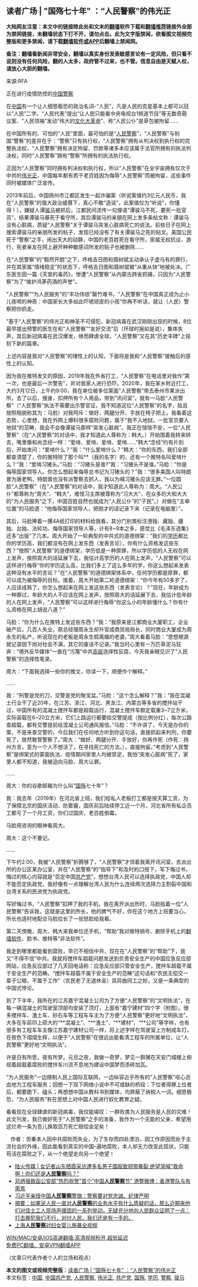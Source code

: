  <h2>读者广场 | "国殇七十年" ：“人民警察”的伟光正</h2> <p class="notice"><b>大陆网友注意：本文中的链接除此处和文末的<a href="https://github.com/bannedbook/fanqiang" >翻墙</a>软件下载和<a href="https://github.com/killgcd/justmysocks/blob/master/README.md">翻墙推荐</a>链接外全部为禁网链接，未翻墙状态下打不开，请勿点击。此为文字版禁闻，欲看图文视频完整版和更多禁闻，请下载<a href="https://github.com/bannedbook/fanqiang">翻墙软件或APP</a>后翻墙上禁闻网。</p><p>备注：翻墙看新闻非常安全，翻墙以真实身份发表敏感言论有一定风险，但只看不说则没有任何风险，翻的人太多，政府管不过来，也不管。信息自由是天赋人权，请放心大胆的翻墙。</b></p>  <div class="entry"> <p>来源:RFA</p> <p>正在进行疫情防控的<a href="https://www.bannedbook.org/bnews/tag/%E4%B8%AD%E5%9B%BD/" class="st_tag internal_tag" rel="tag" title="标签 中国 下的日志">中国</a><a href="https://www.bannedbook.org/bnews/tag/%e8%ad%a6%e5%af%9f/" class="st_tag internal_tag" rel="tag" title="标签 警察 下的日志">警察</a>             </p> <p>在<span class='wp_keywordlink_affiliate'><a href="https://www.bannedbook.org/" title="中国" target="_blank">中国</a></span>有一个让人细思极恐的政治名词&#8211;“人民”，凡是人民的克星基本上都可以冠以“人民”二字。“人民代表”提出“让人民只能看中央电视台1频道节目”等无数奇葩议案、“人民领袖”发动“伟大的<span class='wp_keywordlink'><a href="https://www.bannedbook.org/forum2/topic973.html" title="《文化大革命：历史真相和集体记忆》" target="_blank">文化大革命</a></span>”、称“人民公仆”是草包被拘留……</p> <p>在中国所有的、可怕的“人民”里面，最可怕的是“<a href="https://www.bannedbook.org/bnews/tag/%E4%BA%BA%E6%B0%91%E8%AD%A6%E5%AF%9F/" class="st_tag internal_tag" rel="tag" title="标签 人民警察 下的日志">人民警察</a>”，“人民警察”与别国“警察”的差异在于：“警察”只有执行权，“人民警察”拥有从判决权到执行权的完整执法权，“人民警察”拥有决定拘留、罚款等诸多本应该属于法官所拥有的执法判决权，同时“人民警察”拥有“警察”所拥有的执法执行权。</p> <p>正因为“人民警察”同时拥有判决权和执行权，所以“人民警察”在全宇宙拥有仅次于中共的<a href="https://www.bannedbook.org/bnews/tag/%E4%BC%9F%E5%85%89%E6%AD%A3/" class="st_tag internal_tag" rel="tag" title="标签 伟光正 下的日志">伟光正</a>，中国每年都有若干老百姓因为侮辱“人民警察”而被拘留，这些事件同时被媒体广泛宣传。</p> <p>2013年前后，中国扬州市江都区发生一起诈骗案（听说案值约3亿元人民币，我在“人民警察”的强大政治威慑下，真心不敢“造谣”，此案值仅为“听说”，你懂得！），嫌疑人谭<a href="https://www.bannedbook.org/bnews/tag/%E9%AA%8F%E9%A9%AC/" class="st_tag internal_tag" rel="tag" title="标签 骏马 下的日志">骏马</a>被抓后，江都民间流传一句俚语“谭骏马不死，要死一批官员”，结果谭骏马暴死于看守所，其后谭骏马的亲朋在网上发多条帖文称：谭骏马没有心脏病，质疑“人民警察”关于谭骏马突发心脏病死亡的说法。前些日子在网上搜索谭骏马的亲朋所发的帖子，发现已经没有了有关谭骏马之死的贴文。美国公民死于“警察”之手，闹出天大的动静，中国的老百姓死在看守所，家属无权抗议、游行，死者亲友在网上避开种种敏感词所发的贴子也被删除……</p> <p>在“人民警察”的“豁然开朗”之下，呼格吉日图和聂树斌主动承认子虚乌有的罪行，并在其家属“情绪稳定”的状态下，呼格吉日图和聂树斌被“从重从快”地被处决。广东医生因一篇《天堂的毒药》，惨遭“人民警察”从内蒙古跨省抓捕，只因为“人民警察”为了“维护鸿茅药酒的声誉”。</p> <p>“人民警察”“为人民服务”的“丰功伟绩”罄竹难书，“人民警察”在中国真正成为止小儿夜啼的神奇：中国家长大多如此吓唬顽皮的小孩“你再不听话，就让（人民）警察把你抓走。</p>  <p>”基于“人民警察”的伟光正和神圣不可侵犯，新冠病毒在武汉刚刚出现的时候，8位最早提出预警的医生在和“人民警察”“友好交流”后（环球时报如是说），集体失声，其后新冠病毒在武汉爆发，继而肆虐全球，“人民警察”又在其“历史丰碑”上铭刻下新的篇章。</p> <p>上述内容是我对“人民警察”的理性上的认知，下面将是我和“人民警察”接触后的感性上的认知。</p> <p>因为我在推特发文的原因，2019年我在外省打工，“人民警察”在电话里对我作“第一次，也是最后一次警告”，并对我家人进行恐吓。2020年，我在家乡附近打工，大约3月12日，上午约9:00，我在单位被多位蒙面“人民警察”带去泰州市某派出所，去了以后，搜身，扣押所有个人用品，带到“讯问室”，就有一马脸“人民警察”（“人民警察”执法不需要出示警官证，我不知道这位“人民警察”的名字，姑且按照相貌称其为：马脸）对我呵斥：做好、两腿分开、手放在椅子把上。我看着这态势，心里想，我在外网上爆料很多腐败问题，属于“我不入地狱，一批官员要入地狱”的范畴，我会不会像谭骏马那样“突发心脏病”。我正在惴惴不安，一位“人民警察”（在“人民警察”的对话中，我才知道此人尊称为：韩大。）开始围着我转来转去，嘴里像和尚念经一样：“爱啃、爱啃、爱啃、爱啃……”韩大“念经”约有片刻后，开始发问：“爱啃什么？”我：“什么爱啃什么？”韩大：“你的东西，我们全部都查清楚了，你的推特除了那个叫**（我的名字）的，还有一个推特名叫爱啃什么？”我：“爱啃习猪头。”马脸：“习猪头是谁?”我：“习猪头不是谁。”马脸：“你是侮辱国家领导人。你怎么想起来侮辱总书记为习猪头的？”我：“很多美国人叫特朗普为唐老鸭，特朗普也没有派警察去抓人，我以为喊习猪头应该无罪。”一位圆脸“人民警察”（在“人民警察”的对话中，我才知道此人尊称为：周大。“人民公仆”都尊称为“周大”、“韩大”，难怪习主席被尊称为“习大大”，在众多的大和大大的”为人民服务“之下，中国百姓自然也就成为“人民公仆”的“子民”。）对做在“主审位置”的马脸道：“他侮辱国家领导人，把刚才的话记录下来（记录在电脑里）”。</p> <p>其后，马脸捧着一摞4A纸打印的材料给我看，其分门别类标注港独、藏独、疆独、台独、法轮功、侮辱国家领导人等，计有8~9本之多，感觉比《毛泽东选集》还多“出版”了几本。周大开始了一轮典型的中共式的道德绑架：“我们的<a href="https://www.bannedbook.org/bnews/tag/%E5%AD%A6%E5%8E%86/" class="st_tag internal_tag" rel="tag" title="标签 学历 下的日志">学历</a>都比你的学历高，我们都没有在网上发东西（发表言论），你有什么资格发这些东西？”按照“人民警察”的道德绑架，学历低是一种原罪，所以学历低的人无权在网上发声，按照周大的话延展下去，我估计高学历的人在网上发声，“人民警察”可以这样进行侮辱“你的学历这么高，比我们多上了这么多年的学，你这么想起来发表这种没有水平的言论？”在“人民警察”的道德绑架体系中，任何学历都是原罪，都可以成为被侮辱的目标。接着，周大开始第二轮道德绑架：“你今年有50多岁了，人应该成熟了，你怎么想起来在网上发这些东西（发表言论）？”现在，年龄成为一种罪过，年龄大的人不应该在网上发声，按照周大的话延展下去，我估计低年龄的人在网上发声，“人民警察”可以这样进行侮辱“你这么小的年龄懂什么？你有什么资格在网上胡说八道？”</p> <p>马脸：“你为什么在推特上发这些东西？”我：“我原来是江都商业大厦职工，企业破产后，几百人失业，原总经理周永生却升官成商贸局局长，同时商业大厦成为周永生的私产，听说现在的老板是周永生假离婚的老婆。”周大看着马脸：“思想根源就记录因下岗对社会不满，其它的废话不记录。”我当时心里有一万匹草泥马狂奔：“境外反华媒体”一直在“污蔑”中共<span class='wp_keywordlink_affiliate'><a href="https://www.bannedbook.org/bnews/ccpdope/" title="中共高层内幕" target="_blank">高层</a></span>选择性反腐，今天我亲眼见识了“人民警察”的选择性笔录。</p> <p>周大：“下面我选择一些你的推文，你读一下，顺便作个解释。”</p> <p>……</p> <p>我：“刑警是党的刀，交警是党的聚宝盆。”马脸：“这个怎么解释？”我：“我在混凝土行业干了近20年，在江苏、浙江、河北、黑龙江、内蒙古等多省的搅拌站干过，中国所有的混凝土搅拌车都是超载运行，混凝土搅拌车额定载重3~7立方米，实际装载在6~20立方米，它们上路运行都要给交警提成（按比例分红），每次公路查超载，都有交警提前给混凝土公司通风报信。”马脸：“不许讲了，今天是办你的案，不是来查交警的，今后我们在任何地方听到你这句话，直接抓起来判刑，你要死了，居然敢管警察了。”周大：“做好、两腿分开、手放好，你再作死（作死：扬州方言，意为一个人不想活了，在寻找死亡的方法。），直接拘留。”考虑到“人民警察”是绑架式的蒙面执法、疫情期间家里人均被禁足，我怕“突发心脏病”死了，家里人都不知道，我被迫向马脸、周大认罪。</p>  <p>……</p> <p>周大：你的谷歌邮箱为什么叫“<a href="https://www.bannedbook.org/bnews/tag/%E5%9B%BD%E6%AE%87/" class="st_tag internal_tag" rel="tag" title="标签 国殇 下的日志">国殇</a>七十年”？</p> <p>我：我去年（2019年）在河北省上班，我们给私人老板打工都是按天算工资，为了保障北京的国庆活动、防雾霾，国庆前后陆续停工近一个月，河北省所有私企员工都亏了一个月工资，你们过国庆，老百姓倒霉。</p> <p>马脸用咨询的眼神看周大。</p> <p>周大：这个不要记。</p> <p>……</p> <p>下午约2:00，我被“人民警察”折腾够了，“人民警察”才领着我离开讯问室，去派出所的办公区某办公室，并在“人民警察”的“指导下”和及时的口授下，写下悔过书，悔过的核心内容就是“否定中国<a href="https://www.bannedbook.org/bnews/tag/%e5%85%b1%e4%ba%a7%e5%85%9a/" class="st_tag internal_tag" rel="tag" title="标签 共产党 下的日志">共产党</a>”，想想台湾人民可以选择执政党，中国人却不能否定执政党，我好像有一点理解台湾人民为什么连续两次选择力主割裂中国和台湾关系的民进党为执政党。</p> <p>写好悔过书，“人民警察”扣押了我的手机，我在离开派出所时，马脸指着一位“人民警察”告诉我，这就是这里的所长，他的脾气不好，你在这个地方上班要当心，所长也适时地配合马脸拉长了一张怒脸给我看。</p>  <p>第二天傍晚，周大、韩大来我单位还手机，“帮助”我对推特销号、删除手机上的<span class='wp_keywordlink'><a href="https://www.bannedbook.org/forum23/" title="翻墙软件下载 如何翻墙 翻墙网站" target="_blank">翻墙软件</a></span>、脸书、推特等“非法软件”。</p> <p>我走到哪里都能看到腐败，早已不相信中共，现在在“人民警察”的“帮助”下，我又“不得不信”中共。我就将搅拌车超载问题发送到负责安全生产的中国应急反应部网站，应急反应部过了几天回电话称：应急反应部只管安全生产，搅拌车超载不属于安全生产的范畴。“搅拌车超载不属于安全生产的范畴”这句话和“农民无偿交一辈子公粮，不属于工作”（农民老了无退休金）具异曲同工之妙，又是一条典型的中国式悖论。</p> <p>到了下半年，我所在的江苏嘉宁混凝土公司为了方便“人民警察”的“文明执法”，在每一辆混凝土的驾驶室顶部均安装了顶灯，上面有“嘉宁建材”四个字（附图）。很多搅拌车、渣土车、砂石车等工程车车主为了方便“人民警察”更好地“文明执法”，大多在车前印上硕大的“**混凝土”、“**渣土”、“**建材”、“**公司”等字样，也有很多有工程车车主像江苏嘉宁建材公司一样，将上述字样在驾驶室上方制成车灯，在夜色下熠熠生辉，以便于“人民警察”在很远出能看清工程车的所属单位，让“人民警察”更好地“文明执法”。</p> <p>许是日有所思，夜有所梦。元旦之夜，我做一奇梦，梦见一群猪在天安门城楼上俯视着超载着腐败的搅拌车川流不息地为建设中国梦而添砖加瓦。</p> <p>“为人民服务”一边限制人民上国际互联网，一边纵容近乎所有的“人民警察”呕心沥血地为工程车服务；回想一下现下网络小说中不可或缺的桥段：下位者得罪上位者后，都要跪下、磕头；再想想中国从教科书到媒体，均屏蔽了纳税人一词。细思极恐，“为人民服务”有在思想上对中国人民进行奴化教育之疑。</p> <p>看看现在全球肆虐的新冠病毒，我仅能嗟叹：一群败类为人民服务是人民的灾难！此文刊发，我已做好死于“人民警察”之手的准备，我作为一个无能的父亲，希望用这烂命一条为吾儿换取百万死亡赔偿金足矣！</p> <p>   作者：苦秦本人因中共腐败而失业，为了生存而四处漂泊，因工作原因而处于主流社会的外缘，因此能看到真实的中国&#8211;遍地腐败，本人却无力改变此现状，只能苟活在腐败之下，从一个绝望走向另一个绝望！</p> <ul class='op-related-articles' title='相关阅读'> <li><a href='https://www.bannedbook.org/bnews/baitai/20210126/1474891.html' target='_blank'>陆火传媒 &#124; 女记者山东栖霞采访遭多名男子围殴致韧带撕裂 绝望哭喊“救命啊！你们还是<b>人民警察</b>吗？”</a></li> <li><a href='https://www.bannedbook.org/bnews/comments/20210111/1465064.html' target='_blank'>邓炳强致函公安部“热烈祝贺”首个“中国<b>人民警察</b>节” 港警微博︰香港警队与有荣焉</a></li> <li><a href='https://www.bannedbook.org/bnews/baitai/20200826/1386206.html' target='_blank'>习近平亲授中国<b>人民警察</b>警旗：警察要对党忠诚、纪律严明</a></li> <li><a href='https://www.bannedbook.org/bnews/renquan/xgmyd/20181101/1045540.html' target='_blank'>摘要：如果说人民一直对<b>人民警察</b>的业务水平有什么质疑的话，那么近期来他们对佳士工人现场声援团的一系列举动，无疑充分地向人民群众证明了一点： 打击罪犯我们不行，对付人民，我们还是有一手的。</a></li> <li><a href='https://www.bannedbook.org/bnews/cbnews/20170902/816478.html' target='_blank'>上海<b>人民警察</b>对妇女婴儿施暴全视频</a></li> </ul> <p class="texttj"> <a href="https://github.com/bannedbook/fanqiang/wiki/V2ray%E6%9C%BA%E5%9C%BA" target="_blank">WIN/MAC/安卓/iOS高速翻墙:高清视频秒开,超低延迟</a><br/> <a href="https://github.com/bannedbook/fanqiang/wiki/%E7%A6%81%E9%97%BB%E7%BD%91%E5%AE%89%E5%8D%93%E7%BF%BB%E5%A2%99%E6%96%B0%E9%97%BBAPP" target="_blank">免费PC翻墙、安卓VPN翻墙APP</a></p><p>（文章只代表作者个人的立场和观点）</p> <a name='sharetosocial'></a>       <div><b>本文的图文或视频完整版</b>：<a href='https://www.bannedbook.org/bnews/comments/20210201/1479154.html'>读者广场 | &#8220;国殇七十年&#8221; ：“人民警察”的伟光正</a></div>  </div><!--END ENTRY--> <div class="postfooter"> <div>本文标签：<a href="https://www.bannedbook.org/bnews/tag/%E4%B8%AD%E5%9B%BD/" rel="tag">中国</a>, <a href="https://www.bannedbook.org/bnews/tag/%e4%b8%ad%e5%9b%bd%e5%85%b1%e4%ba%a7%e5%85%9a/" rel="tag">中国共产党</a>, <a href="https://www.bannedbook.org/bnews/tag/%E4%BA%BA%E6%B0%91%E8%AD%A6%E5%AF%9F/" rel="tag">人民警察</a>, <a href="https://www.bannedbook.org/bnews/tag/%E4%BC%9F%E5%85%89%E6%AD%A3/" rel="tag">伟光正</a>, <a href="https://www.bannedbook.org/bnews/tag/%e5%85%b1%e4%ba%a7%e5%85%9a/" rel="tag">共产党</a>, <a href="https://www.bannedbook.org/bnews/tag/%E5%9B%BD%E6%AE%87/" rel="tag">国殇</a>, <a href="https://www.bannedbook.org/bnews/tag/%E5%AD%A6%E5%8E%86/" rel="tag">学历</a>, <a href="https://www.bannedbook.org/bnews/tag/%e8%ad%a6%e5%af%9f/" rel="tag">警察</a>, <a href="https://www.bannedbook.org/bnews/tag/%E9%AA%8F%E9%A9%AC/" rel="tag">骏马</a></div>  </div><!--END POSTFOOTER--> 